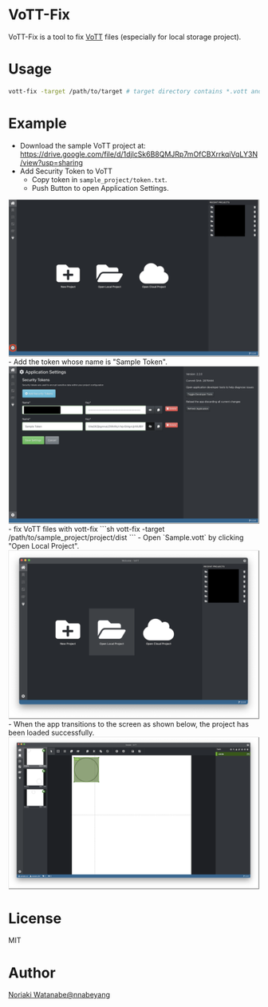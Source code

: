 # VoTT-Fix

VoTT-Fix is a tool to fix [VoTT](https://github.com/microsoft/VoTT) files (especially for local storage project).

# Usage
```sh
vott-fix -target /path/to/target # target directory contains *.vott and *-asset.json
```

# Example

- Download the sample VoTT project at: https://drive.google.com/file/d/1djlcSk6B8QMJRp7mOfCBXrrkqiVqLY3N/view?usp=sharing
- Add Security Token to VoTT
  - Copy token in `sample_project/token.txt`.
  - Push Button to open Application Settings.
<img class="screen-shot" src="https://raw.githubusercontent.com/nnabeyang/vott-fix/master/asset/image/01.png" width="500px" style="max-width: 500px; border: 1px solid rgba(0,0,0,0.1); box-shadow: 1px 1px 1px rgba(0,0,0,0.5);">
  - Add the token whose name is "Sample Token".
<img class="screen-shot" src="https://raw.githubusercontent.com/nnabeyang/vott-fix/master/asset/image/02.png" width="500px" style="max-width: 500px; border: 1px solid rgba(0,0,0,0.1); box-shadow: 1px 1px 1px rgba(0,0,0,0.5);">
- fix VoTT files with vott-fix
```sh
vott-fix -target /path/to/sample_project/project/dist
```
- Open `Sample.vott` by clicking "Open Local Project".
<img class="screen-shot" src="https://raw.githubusercontent.com/nnabeyang/vott-fix/master/asset/image/03.png" width="500px" style="max-width: 500px; border: 1px solid rgba(0,0,0,0.1); box-shadow: 1px 1px 1px rgba(0,0,0,0.5);">
- When the app transitions to the screen as shown below, the project has been loaded successfully.
<img class="screen-shot" src="https://raw.githubusercontent.com/nnabeyang/vott-fix/master/asset/image/04.png" width="500px" style="max-width: 500px; border: 1px solid rgba(0,0,0,0.1); box-shadow: 1px 1px 1px rgba(0,0,0,0.5);">

# License
MIT

# Author
[Noriaki Watanabe@nnabeyang](https://twitter.com/nnabeyang)